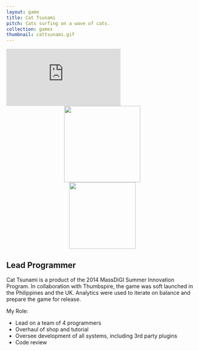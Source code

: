 ```yaml
---
layout: game
title: Cat Tsunami
pitch: Cats surfing on a wave of cats.
collection: games
thumbnail: cattsunami.gif
---
```


<div markdown="0">
  <div class="aspectratio">
    <iframe src="https://www.youtube.com/embed/GlweifiUrE0" frameborder="0" allowfullscreen></iframe>
  </div>
  <div style="text-align: center;">
    <div class="storebutton">
      <a href="https://play.google.com/store/apps/details?id=com.thumbspire.cattsunami&hl=en">
	<image src="/assets/images/googleplay-badge.png" style="width:200px"/>
      </a>
    </div>
    <div class="storebutton">
      <a href="https://itunes.apple.com/us/app/cat-tsunami/id922532883?mt=8">
	<image src="/assets/images/ios-badge.svg" style="width:175px"/>
      </a>
    </div>
  </div>
</div>

## Lead Programmer

Cat Tsunami is a product of the 2014 MassDiGI Summer Innovation Program. In collaboration with Thumbspire, the game was soft launched in the Philippines and the UK. Analytics were used to iterate on balance and prepare the game for release.

My Role:
- Lead on a team of 4 programmers
- Overhaul of shop and tutorial
- Oversee development of all systems, including 3rd party plugins
- Code review
